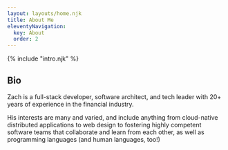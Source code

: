 ```yaml
---
layout: layouts/home.njk
title: About Me
eleventyNavigation:
  key: About
  order: 2
---
```


{% include "intro.njk" %}

<section class="bio">
  <h1>Bio</h1>
  <p>
    Zach is a full-stack developer, software architect, and tech leader with 20+ years of experience in the financial industry.
  </p>
  <p>
    His interests are many and varied, and include anything from cloud-native distributed applications to web design to fostering highly competent software teams that collaborate and learn from each other, as well as programming languages (and human languages, too!)
  </p>
</section>
